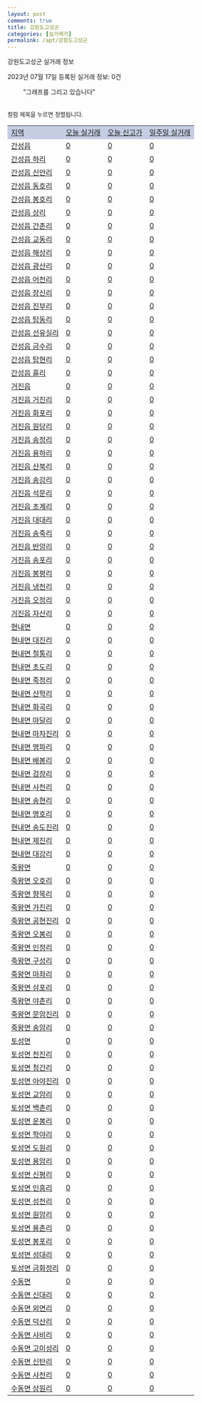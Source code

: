 ```yaml
---
layout: post
comments: true
title: 강원도고성군
categories: [실거래가]
permalink: /apt/강원도고성군
---
```


강원도고성군 실거래 정보

2023년 07월 17일 등록된 실거래 정보: 0건

<!--<script async src="https://pagead2.googlesyndication.com/pagead/js/adsbygoogle.js?client=ca-pub-3485438051770037"
 crossorigin="anonymous"></script>-->

<script type="text/javascript">
  google.charts.load('current', {'packages':['corechart']});
  google.charts.setOnLoadCallback(drawChart);

  function drawChart() {
    var data = google.visualization.arrayToDataTable([['거래일', '매매', '전월세', '전매'], ['21-01', 1, 0, 0], ['21-02', 0, 1, 0], ['21-03', 2, 0, 0], ['21-04', 0, 1, 0], ['21-05', 1, 0, 0], ['21-06', 1, 0, 1], ['21-07', 7, 9, 0], ['21-08', 24, 11, 4], ['21-09', 26, 16, 11], ['21-10', 25, 16, 9], ['21-11', 15, 13, 1], ['21-12', 15, 16, 4], ['22-01', 9, 6, 0], ['22-02', 15, 5, 0], ['22-03', 8, 14, 0], ['22-04', 10, 4, 0], ['22-05', 11, 11, 0], ['22-06', 8, 6, 0], ['22-07', 7, 4, 0], ['22-08', 6, 11, 0], ['22-09', 8, 6, 0], ['22-10', 7, 7, 0], ['22-11', 8, 6, 14], ['22-12', 4, 9, 67], ['23-01', 10, 15, 38], ['23-02', 14, 8, 10], ['23-03', 13, 7, 6], ['23-04', 16, 14, 12], ['23-05', 17, 7, 3], ['23-06', 2, 0, 0]]);

    var options = {
      title: '최근 1년간 유형별 거래량 추이',
      legend: { position: 'bottom' }
    };

    setTimeout(function() {
        var chart = new google.visualization.LineChart(document.getElementById('columnchart_material'));
        chart.draw(data, (options));
        document.getElementById('loading').style.display = 'none';
        var dayLabel = (new Date()).getDay();
        if (dayLabel < 2) {
            sorttable.innerSortFunction.apply(document.getElementById('week'), []);
            sorttable.innerSortFunction.apply(document.getElementById('week'), []);        
        }
        else {
            sorttable.innerSortFunction.apply(document.getElementById('today'), []);
            sorttable.innerSortFunction.apply(document.getElementById('today'), []);
        }
    }, 200);

  }
</script>

<div id="loading" style="z-index:20; display: block; margin-left: 35px">"그래프를 그리고 있습니다"</div>
<div id="columnchart_material" style="width: 95%; margin-left: -35px; display: block"></div>
<!--<div style="width: 95%; margin-left: -35px; display: block">
      <script async src="https://pagead2.googlesyndication.com/pagead/js/adsbygoogle.js?client=ca-pub-3485438051770037"
          crossorigin="anonymous"></script>
      <ins class="adsbygoogle"
          style="display:block"
          data-ad-format="fluid"
          data-ad-layout-key="-fb+5w+4e-db+86"
          data-ad-client="ca-pub-3485438051770037"
          data-ad-slot="1827090281"></ins>
      <script>
          (adsbygoogle = window.adsbygoogle || []).push({});
      </script>
</div>-->
<br>

<font size='small' style='font-size: small;'>컬럼 제목을 누르면 정렬됩니다.</font>
<table class="sortable">
  <tr style='background-color: rgba(114, 132, 186,0.4);'>
    <td id="region"><a href="#">지역</a></td>
    <td id="today"><a href="#">오늘 실거래</a></td>
    <td id="today_new"><a href="#">오늘 신고가</a></td>
    <td id="week"><a href="#">일주일 실거래</a></td>
  </tr>

  
  <tr class="item">
    <td><a href="강원도고성군간성읍">간성읍</a></td>
    <td><a href="강원도고성군간성읍">0</a></td>
    <td><a href="강원도고성군간성읍">0</a></td>
    <td><a href="강원도고성군간성읍">0</a></td>
  </tr>
    

  <tr class="item">
    <td><a href="강원도고성군간성읍하리">간성읍 하리</a></td>
    <td><a href="강원도고성군간성읍하리">0</a></td>
    <td><a href="강원도고성군간성읍하리">0</a></td>
    <td><a href="강원도고성군간성읍하리">0</a></td>
  </tr>
    

  <tr class="item">
    <td><a href="강원도고성군간성읍신안리">간성읍 신안리</a></td>
    <td><a href="강원도고성군간성읍신안리">0</a></td>
    <td><a href="강원도고성군간성읍신안리">0</a></td>
    <td><a href="강원도고성군간성읍신안리">0</a></td>
  </tr>
    

  <tr class="item">
    <td><a href="강원도고성군간성읍동호리">간성읍 동호리</a></td>
    <td><a href="강원도고성군간성읍동호리">0</a></td>
    <td><a href="강원도고성군간성읍동호리">0</a></td>
    <td><a href="강원도고성군간성읍동호리">0</a></td>
  </tr>
    

  <tr class="item">
    <td><a href="강원도고성군간성읍봉호리">간성읍 봉호리</a></td>
    <td><a href="강원도고성군간성읍봉호리">0</a></td>
    <td><a href="강원도고성군간성읍봉호리">0</a></td>
    <td><a href="강원도고성군간성읍봉호리">0</a></td>
  </tr>
    

  <tr class="item">
    <td><a href="강원도고성군간성읍상리">간성읍 상리</a></td>
    <td><a href="강원도고성군간성읍상리">0</a></td>
    <td><a href="강원도고성군간성읍상리">0</a></td>
    <td><a href="강원도고성군간성읍상리">0</a></td>
  </tr>
    

  <tr class="item">
    <td><a href="강원도고성군간성읍간촌리">간성읍 간촌리</a></td>
    <td><a href="강원도고성군간성읍간촌리">0</a></td>
    <td><a href="강원도고성군간성읍간촌리">0</a></td>
    <td><a href="강원도고성군간성읍간촌리">0</a></td>
  </tr>
    

  <tr class="item">
    <td><a href="강원도고성군간성읍교동리">간성읍 교동리</a></td>
    <td><a href="강원도고성군간성읍교동리">0</a></td>
    <td><a href="강원도고성군간성읍교동리">0</a></td>
    <td><a href="강원도고성군간성읍교동리">0</a></td>
  </tr>
    

  <tr class="item">
    <td><a href="강원도고성군간성읍해상리">간성읍 해상리</a></td>
    <td><a href="강원도고성군간성읍해상리">0</a></td>
    <td><a href="강원도고성군간성읍해상리">0</a></td>
    <td><a href="강원도고성군간성읍해상리">0</a></td>
  </tr>
    

  <tr class="item">
    <td><a href="강원도고성군간성읍광산리">간성읍 광산리</a></td>
    <td><a href="강원도고성군간성읍광산리">0</a></td>
    <td><a href="강원도고성군간성읍광산리">0</a></td>
    <td><a href="강원도고성군간성읍광산리">0</a></td>
  </tr>
    

  <tr class="item">
    <td><a href="강원도고성군간성읍어천리">간성읍 어천리</a></td>
    <td><a href="강원도고성군간성읍어천리">0</a></td>
    <td><a href="강원도고성군간성읍어천리">0</a></td>
    <td><a href="강원도고성군간성읍어천리">0</a></td>
  </tr>
    

  <tr class="item">
    <td><a href="강원도고성군간성읍장신리">간성읍 장신리</a></td>
    <td><a href="강원도고성군간성읍장신리">0</a></td>
    <td><a href="강원도고성군간성읍장신리">0</a></td>
    <td><a href="강원도고성군간성읍장신리">0</a></td>
  </tr>
    

  <tr class="item">
    <td><a href="강원도고성군간성읍진부리">간성읍 진부리</a></td>
    <td><a href="강원도고성군간성읍진부리">0</a></td>
    <td><a href="강원도고성군간성읍진부리">0</a></td>
    <td><a href="강원도고성군간성읍진부리">0</a></td>
  </tr>
    

  <tr class="item">
    <td><a href="강원도고성군간성읍탑동리">간성읍 탑동리</a></td>
    <td><a href="강원도고성군간성읍탑동리">0</a></td>
    <td><a href="강원도고성군간성읍탑동리">0</a></td>
    <td><a href="강원도고성군간성읍탑동리">0</a></td>
  </tr>
    

  <tr class="item">
    <td><a href="강원도고성군간성읍선유실리">간성읍 선유실리</a></td>
    <td><a href="강원도고성군간성읍선유실리">0</a></td>
    <td><a href="강원도고성군간성읍선유실리">0</a></td>
    <td><a href="강원도고성군간성읍선유실리">0</a></td>
  </tr>
    

  <tr class="item">
    <td><a href="강원도고성군간성읍금수리">간성읍 금수리</a></td>
    <td><a href="강원도고성군간성읍금수리">0</a></td>
    <td><a href="강원도고성군간성읍금수리">0</a></td>
    <td><a href="강원도고성군간성읍금수리">0</a></td>
  </tr>
    

  <tr class="item">
    <td><a href="강원도고성군간성읍탑현리">간성읍 탑현리</a></td>
    <td><a href="강원도고성군간성읍탑현리">0</a></td>
    <td><a href="강원도고성군간성읍탑현리">0</a></td>
    <td><a href="강원도고성군간성읍탑현리">0</a></td>
  </tr>
    

  <tr class="item">
    <td><a href="강원도고성군간성읍흘리">간성읍 흘리</a></td>
    <td><a href="강원도고성군간성읍흘리">0</a></td>
    <td><a href="강원도고성군간성읍흘리">0</a></td>
    <td><a href="강원도고성군간성읍흘리">0</a></td>
  </tr>
    

  <tr class="item">
    <td><a href="강원도고성군거진읍">거진읍</a></td>
    <td><a href="강원도고성군거진읍">0</a></td>
    <td><a href="강원도고성군거진읍">0</a></td>
    <td><a href="강원도고성군거진읍">0</a></td>
  </tr>
    

  <tr class="item">
    <td><a href="강원도고성군거진읍거진리">거진읍 거진리</a></td>
    <td><a href="강원도고성군거진읍거진리">0</a></td>
    <td><a href="강원도고성군거진읍거진리">0</a></td>
    <td><a href="강원도고성군거진읍거진리">0</a></td>
  </tr>
    

  <tr class="item">
    <td><a href="강원도고성군거진읍화포리">거진읍 화포리</a></td>
    <td><a href="강원도고성군거진읍화포리">0</a></td>
    <td><a href="강원도고성군거진읍화포리">0</a></td>
    <td><a href="강원도고성군거진읍화포리">0</a></td>
  </tr>
    

  <tr class="item">
    <td><a href="강원도고성군거진읍원당리">거진읍 원당리</a></td>
    <td><a href="강원도고성군거진읍원당리">0</a></td>
    <td><a href="강원도고성군거진읍원당리">0</a></td>
    <td><a href="강원도고성군거진읍원당리">0</a></td>
  </tr>
    

  <tr class="item">
    <td><a href="강원도고성군거진읍송정리">거진읍 송정리</a></td>
    <td><a href="강원도고성군거진읍송정리">0</a></td>
    <td><a href="강원도고성군거진읍송정리">0</a></td>
    <td><a href="강원도고성군거진읍송정리">0</a></td>
  </tr>
    

  <tr class="item">
    <td><a href="강원도고성군거진읍용하리">거진읍 용하리</a></td>
    <td><a href="강원도고성군거진읍용하리">0</a></td>
    <td><a href="강원도고성군거진읍용하리">0</a></td>
    <td><a href="강원도고성군거진읍용하리">0</a></td>
  </tr>
    

  <tr class="item">
    <td><a href="강원도고성군거진읍산북리">거진읍 산북리</a></td>
    <td><a href="강원도고성군거진읍산북리">0</a></td>
    <td><a href="강원도고성군거진읍산북리">0</a></td>
    <td><a href="강원도고성군거진읍산북리">0</a></td>
  </tr>
    

  <tr class="item">
    <td><a href="강원도고성군거진읍송강리">거진읍 송강리</a></td>
    <td><a href="강원도고성군거진읍송강리">0</a></td>
    <td><a href="강원도고성군거진읍송강리">0</a></td>
    <td><a href="강원도고성군거진읍송강리">0</a></td>
  </tr>
    

  <tr class="item">
    <td><a href="강원도고성군거진읍석문리">거진읍 석문리</a></td>
    <td><a href="강원도고성군거진읍석문리">0</a></td>
    <td><a href="강원도고성군거진읍석문리">0</a></td>
    <td><a href="강원도고성군거진읍석문리">0</a></td>
  </tr>
    

  <tr class="item">
    <td><a href="강원도고성군거진읍초계리">거진읍 초계리</a></td>
    <td><a href="강원도고성군거진읍초계리">0</a></td>
    <td><a href="강원도고성군거진읍초계리">0</a></td>
    <td><a href="강원도고성군거진읍초계리">0</a></td>
  </tr>
    

  <tr class="item">
    <td><a href="강원도고성군거진읍대대리">거진읍 대대리</a></td>
    <td><a href="강원도고성군거진읍대대리">0</a></td>
    <td><a href="강원도고성군거진읍대대리">0</a></td>
    <td><a href="강원도고성군거진읍대대리">0</a></td>
  </tr>
    

  <tr class="item">
    <td><a href="강원도고성군거진읍송죽리">거진읍 송죽리</a></td>
    <td><a href="강원도고성군거진읍송죽리">0</a></td>
    <td><a href="강원도고성군거진읍송죽리">0</a></td>
    <td><a href="강원도고성군거진읍송죽리">0</a></td>
  </tr>
    

  <tr class="item">
    <td><a href="강원도고성군거진읍반암리">거진읍 반암리</a></td>
    <td><a href="강원도고성군거진읍반암리">0</a></td>
    <td><a href="강원도고성군거진읍반암리">0</a></td>
    <td><a href="강원도고성군거진읍반암리">0</a></td>
  </tr>
    

  <tr class="item">
    <td><a href="강원도고성군거진읍송포리">거진읍 송포리</a></td>
    <td><a href="강원도고성군거진읍송포리">0</a></td>
    <td><a href="강원도고성군거진읍송포리">0</a></td>
    <td><a href="강원도고성군거진읍송포리">0</a></td>
  </tr>
    

  <tr class="item">
    <td><a href="강원도고성군거진읍봉평리">거진읍 봉평리</a></td>
    <td><a href="강원도고성군거진읍봉평리">0</a></td>
    <td><a href="강원도고성군거진읍봉평리">0</a></td>
    <td><a href="강원도고성군거진읍봉평리">0</a></td>
  </tr>
    

  <tr class="item">
    <td><a href="강원도고성군거진읍냉천리">거진읍 냉천리</a></td>
    <td><a href="강원도고성군거진읍냉천리">0</a></td>
    <td><a href="강원도고성군거진읍냉천리">0</a></td>
    <td><a href="강원도고성군거진읍냉천리">0</a></td>
  </tr>
    

  <tr class="item">
    <td><a href="강원도고성군거진읍오정리">거진읍 오정리</a></td>
    <td><a href="강원도고성군거진읍오정리">0</a></td>
    <td><a href="강원도고성군거진읍오정리">0</a></td>
    <td><a href="강원도고성군거진읍오정리">0</a></td>
  </tr>
    

  <tr class="item">
    <td><a href="강원도고성군거진읍자산리">거진읍 자산리</a></td>
    <td><a href="강원도고성군거진읍자산리">0</a></td>
    <td><a href="강원도고성군거진읍자산리">0</a></td>
    <td><a href="강원도고성군거진읍자산리">0</a></td>
  </tr>
    

  <tr class="item">
    <td><a href="강원도고성군현내면">현내면</a></td>
    <td><a href="강원도고성군현내면">0</a></td>
    <td><a href="강원도고성군현내면">0</a></td>
    <td><a href="강원도고성군현내면">0</a></td>
  </tr>
    

  <tr class="item">
    <td><a href="강원도고성군현내면대진리">현내면 대진리</a></td>
    <td><a href="강원도고성군현내면대진리">0</a></td>
    <td><a href="강원도고성군현내면대진리">0</a></td>
    <td><a href="강원도고성군현내면대진리">0</a></td>
  </tr>
    

  <tr class="item">
    <td><a href="강원도고성군현내면철통리">현내면 철통리</a></td>
    <td><a href="강원도고성군현내면철통리">0</a></td>
    <td><a href="강원도고성군현내면철통리">0</a></td>
    <td><a href="강원도고성군현내면철통리">0</a></td>
  </tr>
    

  <tr class="item">
    <td><a href="강원도고성군현내면초도리">현내면 초도리</a></td>
    <td><a href="강원도고성군현내면초도리">0</a></td>
    <td><a href="강원도고성군현내면초도리">0</a></td>
    <td><a href="강원도고성군현내면초도리">0</a></td>
  </tr>
    

  <tr class="item">
    <td><a href="강원도고성군현내면죽정리">현내면 죽정리</a></td>
    <td><a href="강원도고성군현내면죽정리">0</a></td>
    <td><a href="강원도고성군현내면죽정리">0</a></td>
    <td><a href="강원도고성군현내면죽정리">0</a></td>
  </tr>
    

  <tr class="item">
    <td><a href="강원도고성군현내면산학리">현내면 산학리</a></td>
    <td><a href="강원도고성군현내면산학리">0</a></td>
    <td><a href="강원도고성군현내면산학리">0</a></td>
    <td><a href="강원도고성군현내면산학리">0</a></td>
  </tr>
    

  <tr class="item">
    <td><a href="강원도고성군현내면화곡리">현내면 화곡리</a></td>
    <td><a href="강원도고성군현내면화곡리">0</a></td>
    <td><a href="강원도고성군현내면화곡리">0</a></td>
    <td><a href="강원도고성군현내면화곡리">0</a></td>
  </tr>
    

  <tr class="item">
    <td><a href="강원도고성군현내면마달리">현내면 마달리</a></td>
    <td><a href="강원도고성군현내면마달리">0</a></td>
    <td><a href="강원도고성군현내면마달리">0</a></td>
    <td><a href="강원도고성군현내면마달리">0</a></td>
  </tr>
    

  <tr class="item">
    <td><a href="강원도고성군현내면마차진리">현내면 마차진리</a></td>
    <td><a href="강원도고성군현내면마차진리">0</a></td>
    <td><a href="강원도고성군현내면마차진리">0</a></td>
    <td><a href="강원도고성군현내면마차진리">0</a></td>
  </tr>
    

  <tr class="item">
    <td><a href="강원도고성군현내면명파리">현내면 명파리</a></td>
    <td><a href="강원도고성군현내면명파리">0</a></td>
    <td><a href="강원도고성군현내면명파리">0</a></td>
    <td><a href="강원도고성군현내면명파리">0</a></td>
  </tr>
    

  <tr class="item">
    <td><a href="강원도고성군현내면배봉리">현내면 배봉리</a></td>
    <td><a href="강원도고성군현내면배봉리">0</a></td>
    <td><a href="강원도고성군현내면배봉리">0</a></td>
    <td><a href="강원도고성군현내면배봉리">0</a></td>
  </tr>
    

  <tr class="item">
    <td><a href="강원도고성군현내면검장리">현내면 검장리</a></td>
    <td><a href="강원도고성군현내면검장리">0</a></td>
    <td><a href="강원도고성군현내면검장리">0</a></td>
    <td><a href="강원도고성군현내면검장리">0</a></td>
  </tr>
    

  <tr class="item">
    <td><a href="강원도고성군현내면사천리">현내면 사천리</a></td>
    <td><a href="강원도고성군현내면사천리">0</a></td>
    <td><a href="강원도고성군현내면사천리">0</a></td>
    <td><a href="강원도고성군현내면사천리">0</a></td>
  </tr>
    

  <tr class="item">
    <td><a href="강원도고성군현내면송현리">현내면 송현리</a></td>
    <td><a href="강원도고성군현내면송현리">0</a></td>
    <td><a href="강원도고성군현내면송현리">0</a></td>
    <td><a href="강원도고성군현내면송현리">0</a></td>
  </tr>
    

  <tr class="item">
    <td><a href="강원도고성군현내면명호리">현내면 명호리</a></td>
    <td><a href="강원도고성군현내면명호리">0</a></td>
    <td><a href="강원도고성군현내면명호리">0</a></td>
    <td><a href="강원도고성군현내면명호리">0</a></td>
  </tr>
    

  <tr class="item">
    <td><a href="강원도고성군현내면송도진리">현내면 송도진리</a></td>
    <td><a href="강원도고성군현내면송도진리">0</a></td>
    <td><a href="강원도고성군현내면송도진리">0</a></td>
    <td><a href="강원도고성군현내면송도진리">0</a></td>
  </tr>
    

  <tr class="item">
    <td><a href="강원도고성군현내면제진리">현내면 제진리</a></td>
    <td><a href="강원도고성군현내면제진리">0</a></td>
    <td><a href="강원도고성군현내면제진리">0</a></td>
    <td><a href="강원도고성군현내면제진리">0</a></td>
  </tr>
    

  <tr class="item">
    <td><a href="강원도고성군현내면대강리">현내면 대강리</a></td>
    <td><a href="강원도고성군현내면대강리">0</a></td>
    <td><a href="강원도고성군현내면대강리">0</a></td>
    <td><a href="강원도고성군현내면대강리">0</a></td>
  </tr>
    

  <tr class="item">
    <td><a href="강원도고성군죽왕면">죽왕면</a></td>
    <td><a href="강원도고성군죽왕면">0</a></td>
    <td><a href="강원도고성군죽왕면">0</a></td>
    <td><a href="강원도고성군죽왕면">0</a></td>
  </tr>
    

  <tr class="item">
    <td><a href="강원도고성군죽왕면오호리">죽왕면 오호리</a></td>
    <td><a href="강원도고성군죽왕면오호리">0</a></td>
    <td><a href="강원도고성군죽왕면오호리">0</a></td>
    <td><a href="강원도고성군죽왕면오호리">0</a></td>
  </tr>
    

  <tr class="item">
    <td><a href="강원도고성군죽왕면향목리">죽왕면 향목리</a></td>
    <td><a href="강원도고성군죽왕면향목리">0</a></td>
    <td><a href="강원도고성군죽왕면향목리">0</a></td>
    <td><a href="강원도고성군죽왕면향목리">0</a></td>
  </tr>
    

  <tr class="item">
    <td><a href="강원도고성군죽왕면가진리">죽왕면 가진리</a></td>
    <td><a href="강원도고성군죽왕면가진리">0</a></td>
    <td><a href="강원도고성군죽왕면가진리">0</a></td>
    <td><a href="강원도고성군죽왕면가진리">0</a></td>
  </tr>
    

  <tr class="item">
    <td><a href="강원도고성군죽왕면공현진리">죽왕면 공현진리</a></td>
    <td><a href="강원도고성군죽왕면공현진리">0</a></td>
    <td><a href="강원도고성군죽왕면공현진리">0</a></td>
    <td><a href="강원도고성군죽왕면공현진리">0</a></td>
  </tr>
    

  <tr class="item">
    <td><a href="강원도고성군죽왕면오봉리">죽왕면 오봉리</a></td>
    <td><a href="강원도고성군죽왕면오봉리">0</a></td>
    <td><a href="강원도고성군죽왕면오봉리">0</a></td>
    <td><a href="강원도고성군죽왕면오봉리">0</a></td>
  </tr>
    

  <tr class="item">
    <td><a href="강원도고성군죽왕면인정리">죽왕면 인정리</a></td>
    <td><a href="강원도고성군죽왕면인정리">0</a></td>
    <td><a href="강원도고성군죽왕면인정리">0</a></td>
    <td><a href="강원도고성군죽왕면인정리">0</a></td>
  </tr>
    

  <tr class="item">
    <td><a href="강원도고성군죽왕면구성리">죽왕면 구성리</a></td>
    <td><a href="강원도고성군죽왕면구성리">0</a></td>
    <td><a href="강원도고성군죽왕면구성리">0</a></td>
    <td><a href="강원도고성군죽왕면구성리">0</a></td>
  </tr>
    

  <tr class="item">
    <td><a href="강원도고성군죽왕면마좌리">죽왕면 마좌리</a></td>
    <td><a href="강원도고성군죽왕면마좌리">0</a></td>
    <td><a href="강원도고성군죽왕면마좌리">0</a></td>
    <td><a href="강원도고성군죽왕면마좌리">0</a></td>
  </tr>
    

  <tr class="item">
    <td><a href="강원도고성군죽왕면삼포리">죽왕면 삼포리</a></td>
    <td><a href="강원도고성군죽왕면삼포리">0</a></td>
    <td><a href="강원도고성군죽왕면삼포리">0</a></td>
    <td><a href="강원도고성군죽왕면삼포리">0</a></td>
  </tr>
    

  <tr class="item">
    <td><a href="강원도고성군죽왕면야촌리">죽왕면 야촌리</a></td>
    <td><a href="강원도고성군죽왕면야촌리">0</a></td>
    <td><a href="강원도고성군죽왕면야촌리">0</a></td>
    <td><a href="강원도고성군죽왕면야촌리">0</a></td>
  </tr>
    

  <tr class="item">
    <td><a href="강원도고성군죽왕면문암진리">죽왕면 문암진리</a></td>
    <td><a href="강원도고성군죽왕면문암진리">0</a></td>
    <td><a href="강원도고성군죽왕면문암진리">0</a></td>
    <td><a href="강원도고성군죽왕면문암진리">0</a></td>
  </tr>
    

  <tr class="item">
    <td><a href="강원도고성군죽왕면송암리">죽왕면 송암리</a></td>
    <td><a href="강원도고성군죽왕면송암리">0</a></td>
    <td><a href="강원도고성군죽왕면송암리">0</a></td>
    <td><a href="강원도고성군죽왕면송암리">0</a></td>
  </tr>
    

  <tr class="item">
    <td><a href="강원도고성군토성면">토성면</a></td>
    <td><a href="강원도고성군토성면">0</a></td>
    <td><a href="강원도고성군토성면">0</a></td>
    <td><a href="강원도고성군토성면">0</a></td>
  </tr>
    

  <tr class="item">
    <td><a href="강원도고성군토성면천진리">토성면 천진리</a></td>
    <td><a href="강원도고성군토성면천진리">0</a></td>
    <td><a href="강원도고성군토성면천진리">0</a></td>
    <td><a href="강원도고성군토성면천진리">0</a></td>
  </tr>
    

  <tr class="item">
    <td><a href="강원도고성군토성면청간리">토성면 청간리</a></td>
    <td><a href="강원도고성군토성면청간리">0</a></td>
    <td><a href="강원도고성군토성면청간리">0</a></td>
    <td><a href="강원도고성군토성면청간리">0</a></td>
  </tr>
    

  <tr class="item">
    <td><a href="강원도고성군토성면아야진리">토성면 아야진리</a></td>
    <td><a href="강원도고성군토성면아야진리">0</a></td>
    <td><a href="강원도고성군토성면아야진리">0</a></td>
    <td><a href="강원도고성군토성면아야진리">0</a></td>
  </tr>
    

  <tr class="item">
    <td><a href="강원도고성군토성면교암리">토성면 교암리</a></td>
    <td><a href="강원도고성군토성면교암리">0</a></td>
    <td><a href="강원도고성군토성면교암리">0</a></td>
    <td><a href="강원도고성군토성면교암리">0</a></td>
  </tr>
    

  <tr class="item">
    <td><a href="강원도고성군토성면백촌리">토성면 백촌리</a></td>
    <td><a href="강원도고성군토성면백촌리">0</a></td>
    <td><a href="강원도고성군토성면백촌리">0</a></td>
    <td><a href="강원도고성군토성면백촌리">0</a></td>
  </tr>
    

  <tr class="item">
    <td><a href="강원도고성군토성면운봉리">토성면 운봉리</a></td>
    <td><a href="강원도고성군토성면운봉리">0</a></td>
    <td><a href="강원도고성군토성면운봉리">0</a></td>
    <td><a href="강원도고성군토성면운봉리">0</a></td>
  </tr>
    

  <tr class="item">
    <td><a href="강원도고성군토성면학야리">토성면 학야리</a></td>
    <td><a href="강원도고성군토성면학야리">0</a></td>
    <td><a href="강원도고성군토성면학야리">0</a></td>
    <td><a href="강원도고성군토성면학야리">0</a></td>
  </tr>
    

  <tr class="item">
    <td><a href="강원도고성군토성면도원리">토성면 도원리</a></td>
    <td><a href="강원도고성군토성면도원리">0</a></td>
    <td><a href="강원도고성군토성면도원리">0</a></td>
    <td><a href="강원도고성군토성면도원리">0</a></td>
  </tr>
    

  <tr class="item">
    <td><a href="강원도고성군토성면용암리">토성면 용암리</a></td>
    <td><a href="강원도고성군토성면용암리">0</a></td>
    <td><a href="강원도고성군토성면용암리">0</a></td>
    <td><a href="강원도고성군토성면용암리">0</a></td>
  </tr>
    

  <tr class="item">
    <td><a href="강원도고성군토성면신평리">토성면 신평리</a></td>
    <td><a href="강원도고성군토성면신평리">0</a></td>
    <td><a href="강원도고성군토성면신평리">0</a></td>
    <td><a href="강원도고성군토성면신평리">0</a></td>
  </tr>
    

  <tr class="item">
    <td><a href="강원도고성군토성면인흥리">토성면 인흥리</a></td>
    <td><a href="강원도고성군토성면인흥리">0</a></td>
    <td><a href="강원도고성군토성면인흥리">0</a></td>
    <td><a href="강원도고성군토성면인흥리">0</a></td>
  </tr>
    

  <tr class="item">
    <td><a href="강원도고성군토성면성천리">토성면 성천리</a></td>
    <td><a href="강원도고성군토성면성천리">0</a></td>
    <td><a href="강원도고성군토성면성천리">0</a></td>
    <td><a href="강원도고성군토성면성천리">0</a></td>
  </tr>
    

  <tr class="item">
    <td><a href="강원도고성군토성면원암리">토성면 원암리</a></td>
    <td><a href="강원도고성군토성면원암리">0</a></td>
    <td><a href="강원도고성군토성면원암리">0</a></td>
    <td><a href="강원도고성군토성면원암리">0</a></td>
  </tr>
    

  <tr class="item">
    <td><a href="강원도고성군토성면용촌리">토성면 용촌리</a></td>
    <td><a href="강원도고성군토성면용촌리">0</a></td>
    <td><a href="강원도고성군토성면용촌리">0</a></td>
    <td><a href="강원도고성군토성면용촌리">0</a></td>
  </tr>
    

  <tr class="item">
    <td><a href="강원도고성군토성면봉포리">토성면 봉포리</a></td>
    <td><a href="강원도고성군토성면봉포리">0</a></td>
    <td><a href="강원도고성군토성면봉포리">0</a></td>
    <td><a href="강원도고성군토성면봉포리">0</a></td>
  </tr>
    

  <tr class="item">
    <td><a href="강원도고성군토성면성대리">토성면 성대리</a></td>
    <td><a href="강원도고성군토성면성대리">0</a></td>
    <td><a href="강원도고성군토성면성대리">0</a></td>
    <td><a href="강원도고성군토성면성대리">0</a></td>
  </tr>
    

  <tr class="item">
    <td><a href="강원도고성군토성면금화정리">토성면 금화정리</a></td>
    <td><a href="강원도고성군토성면금화정리">0</a></td>
    <td><a href="강원도고성군토성면금화정리">0</a></td>
    <td><a href="강원도고성군토성면금화정리">0</a></td>
  </tr>
    

  <tr class="item">
    <td><a href="강원도고성군수동면">수동면</a></td>
    <td><a href="강원도고성군수동면">0</a></td>
    <td><a href="강원도고성군수동면">0</a></td>
    <td><a href="강원도고성군수동면">0</a></td>
  </tr>
    

  <tr class="item">
    <td><a href="강원도고성군수동면신대리">수동면 신대리</a></td>
    <td><a href="강원도고성군수동면신대리">0</a></td>
    <td><a href="강원도고성군수동면신대리">0</a></td>
    <td><a href="강원도고성군수동면신대리">0</a></td>
  </tr>
    

  <tr class="item">
    <td><a href="강원도고성군수동면외면리">수동면 외면리</a></td>
    <td><a href="강원도고성군수동면외면리">0</a></td>
    <td><a href="강원도고성군수동면외면리">0</a></td>
    <td><a href="강원도고성군수동면외면리">0</a></td>
  </tr>
    

  <tr class="item">
    <td><a href="강원도고성군수동면덕산리">수동면 덕산리</a></td>
    <td><a href="강원도고성군수동면덕산리">0</a></td>
    <td><a href="강원도고성군수동면덕산리">0</a></td>
    <td><a href="강원도고성군수동면덕산리">0</a></td>
  </tr>
    

  <tr class="item">
    <td><a href="강원도고성군수동면사비리">수동면 사비리</a></td>
    <td><a href="강원도고성군수동면사비리">0</a></td>
    <td><a href="강원도고성군수동면사비리">0</a></td>
    <td><a href="강원도고성군수동면사비리">0</a></td>
  </tr>
    

  <tr class="item">
    <td><a href="강원도고성군수동면고미성리">수동면 고미성리</a></td>
    <td><a href="강원도고성군수동면고미성리">0</a></td>
    <td><a href="강원도고성군수동면고미성리">0</a></td>
    <td><a href="강원도고성군수동면고미성리">0</a></td>
  </tr>
    

  <tr class="item">
    <td><a href="강원도고성군수동면신탄리">수동면 신탄리</a></td>
    <td><a href="강원도고성군수동면신탄리">0</a></td>
    <td><a href="강원도고성군수동면신탄리">0</a></td>
    <td><a href="강원도고성군수동면신탄리">0</a></td>
  </tr>
    

  <tr class="item">
    <td><a href="강원도고성군수동면사천리">수동면 사천리</a></td>
    <td><a href="강원도고성군수동면사천리">0</a></td>
    <td><a href="강원도고성군수동면사천리">0</a></td>
    <td><a href="강원도고성군수동면사천리">0</a></td>
  </tr>
    

  <tr class="item">
    <td><a href="강원도고성군수동면상원리">수동면 상원리</a></td>
    <td><a href="강원도고성군수동면상원리">0</a></td>
    <td><a href="강원도고성군수동면상원리">0</a></td>
    <td><a href="강원도고성군수동면상원리">0</a></td>
  </tr>
    


</table>


    
